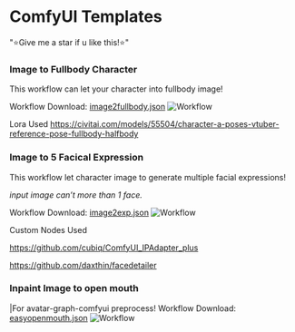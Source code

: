 # ComfyUI Templates

"⭐Give me a star if u like this!⭐"

### Image to Fullbody Character
This workflow can let your character into fullbody image!

Workflow Download:
[image2fullbody.json](https://github.com/heiume/ComfyUI-Templates/blob/main/image2fullbody.json) 
![Workflow](https://github.com/heiume/ComfyUI-Templates/blob/main/Image/Screenshot02.png)

Lora Used
https://civitai.com/models/55504/character-a-poses-vtuber-reference-pose-fullbody-halfbody


### Image to 5 Facical Expression
This workflow let character image to generate multiple facial expressions!

_input image can’t more than 1 face._

Workflow Download:
[image2exp.json](https://github.com/heiume/ComfyUI-Templates/blob/main/image2exp.json) 
![Workflow](https://github.com/heiume/ComfyUI-Templates/blob/main/Image/Screenshot01.png)


Custom Nodes Used


https://github.com/cubiq/ComfyUI_IPAdapter_plus

https://github.com/daxthin/facedetailer

### Inpaint Image to open mouth
|For avatar-graph-comfyui preprocess!
Workflow Download:
[easyopenmouth.json](https://github.com/heiume/ComfyUI-Templates/blob/main/easyopenmouth_(inpaint).json)
![Workflow](https://github.com/heiume/ComfyUI-Templates/blob/main/Image/Screenshot03.png)
